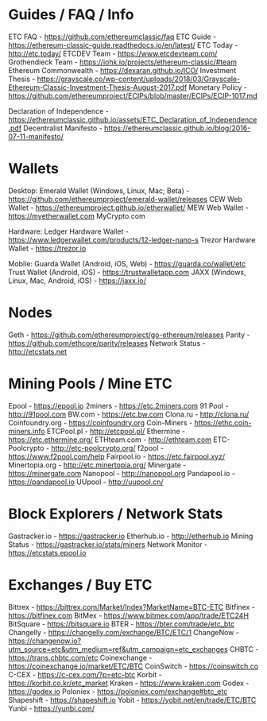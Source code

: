 # Guides / FAQ / Info
ETC FAQ - https://github.com/ethereumclassic/faq
ETC Guide - https://ethereum-classic-guide.readthedocs.io/en/latest/
ETC Today - http://etc.today/
ETCDEV Team - https://www.etcdevteam.com/
Grothendieck Team - https://iohk.io/projects/ethereum-classic/#team
Ethereum Commonwealth - https://dexaran.github.io/ICO/
Investment Thesis - https://grayscale.co/wp-content/uploads/2018/03/Grayscale-Ethereum-Classic-Investment-Thesis-August-2017.pdf
Monetary Policy - https://github.com/ethereumproject/ECIPs/blob/master/ECIPs/ECIP-1017.md

Declaration of Independence - https://ethereumclassic.github.io/assets/ETC_Declaration_of_Independence.pdf
Decentralist Manifesto - https://ethereumclassic.github.io/blog/2016-07-11-manifesto/

# Wallets
Desktop:
Emerald Wallet (Windows, Linux, Mac; Beta) - https://github.com/ethereumproject/emerald-wallet/releases
CEW Web Wallet - https://ethereumproject.github.io/etherwallet/
MEW Web Wallet - https://myetherwallet.com
MyCrypto.com

Hardware:
Ledger Hardware Wallet - https://www.ledgerwallet.com/products/12-ledger-nano-s
Trezor Hardware Wallet - https://trezor.io

Mobile:
Guarda Wallet (Android, iOS, Web) - https://guarda.co/wallet/etc
Trust Wallet (Android, iOS) - https://trustwalletapp.com
JAXX (Windows, Linux, Mac, Android, iOS) - https://jaxx.io/

# Nodes
Geth - https://github.com/ethereumproject/go-ethereum/releases
Parity - https://github.com/ethcore/parity/releases
Network Status - http://etcstats.net

# Mining Pools / Mine ETC
Epool - https://epool.io
2miners - https://etc.2miners.com
91 Pool - http://91pool.com
BW.com - https://etc.bw.com
Clona.ru - http://clona.ru/
Coinfoundry.org - https://coinfoundry.org
Coin-Miners - https://ethc.coin-miners.info
ETCPool.pl - http://etcpool.pl/
Ethermine - https://etc.ethermine.org/
ETHteam.com - http://ethteam.com
ETC-Poolcrypto - http://etc-poolcrypto.org/
f2pool - https://www.f2pool.com/help
Fairpool.io - https://etc.fairpool.xyz/
Minertopia.org - http://etc.minertopia.org/
Minergate - https://minergate.com
Nanopool - http://nanopool.org
Pandapool.io - https://pandapool.io
UUpool - http://uupool.cn/

# Block Explorers / Network Stats
Gastracker.io - https://gastracker.io
Etherhub.io - http://etherhub.io
Mining Status - https://gastracker.io/stats/miners
Network Monitor - https://etcstats.epool.io

# Exchanges / Buy ETC
Bittrex - https://bittrex.com/Market/Index?MarketName=BTC-ETC
Bitfinex - https://bitfinex.com
BitMex - https://www.bitmex.com/app/trade/ETC24H
BitSquare - https://bitsquare.io
BTER - https://bter.com/trade/etc_btc
Changelly - https://changelly.com/exchange/BTC/ETC/1
ChangeNow - https://changenow.io?utm_source=etc&utm_medium=ref&utm_campaign=etc_exchanges
CHBTC - https://trans.chbtc.com/etc
Coinexchange - https://coinexchange.io/market/ETC/BTC
CoinSwitch - https://coinswitch.co
C-CEX - https://c-cex.com/?p=etc-btc
Korbit - https://korbit.co.kr/etc_market
Kraken - https://www.kraken.com
Godex - https://godex.io
Poloniex - https://poloniex.com/exchange#btc_etc
Shapeshift - https://shapeshift.io
Yobit - https://yobit.net/en/trade/ETC/BTC
Yunbi - https://yunbi.com/
